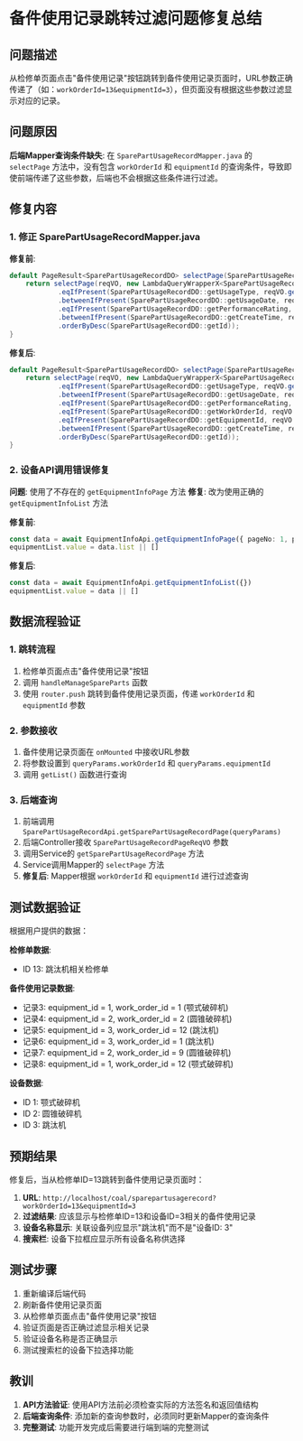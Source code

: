 # 备件使用记录跳转过滤问题修复总结

## 问题描述

从检修单页面点击"备件使用记录"按钮跳转到备件使用记录页面时，URL参数正确传递了（如：`workOrderId=13&equipmentId=3`），但页面没有根据这些参数过滤显示对应的记录。

## 问题原因

**后端Mapper查询条件缺失**: 在 `SparePartUsageRecordMapper.java` 的 `selectPage` 方法中，没有包含 `workOrderId` 和 `equipmentId` 的查询条件，导致即使前端传递了这些参数，后端也不会根据这些条件进行过滤。

## 修复内容

### 1. 修正 SparePartUsageRecordMapper.java

**修复前**:
```java
default PageResult<SparePartUsageRecordDO> selectPage(SparePartUsageRecordPageReqVO reqVO) {
    return selectPage(reqVO, new LambdaQueryWrapperX<SparePartUsageRecordDO>()
            .eqIfPresent(SparePartUsageRecordDO::getUsageType, reqVO.getUsageType())
            .betweenIfPresent(SparePartUsageRecordDO::getUsageDate, reqVO.getUsageDate())
            .eqIfPresent(SparePartUsageRecordDO::getPerformanceRating, reqVO.getPerformanceRating())
            .betweenIfPresent(SparePartUsageRecordDO::getCreateTime, reqVO.getCreateTime())
            .orderByDesc(SparePartUsageRecordDO::getId));
}
```

**修复后**:
```java
default PageResult<SparePartUsageRecordDO> selectPage(SparePartUsageRecordPageReqVO reqVO) {
    return selectPage(reqVO, new LambdaQueryWrapperX<SparePartUsageRecordDO>()
            .eqIfPresent(SparePartUsageRecordDO::getUsageType, reqVO.getUsageType())
            .betweenIfPresent(SparePartUsageRecordDO::getUsageDate, reqVO.getUsageDate())
            .eqIfPresent(SparePartUsageRecordDO::getPerformanceRating, reqVO.getPerformanceRating())
            .eqIfPresent(SparePartUsageRecordDO::getWorkOrderId, reqVO.getWorkOrderId())      // 新增
            .eqIfPresent(SparePartUsageRecordDO::getEquipmentId, reqVO.getEquipmentId())      // 新增
            .betweenIfPresent(SparePartUsageRecordDO::getCreateTime, reqVO.getCreateTime())
            .orderByDesc(SparePartUsageRecordDO::getId));
}
```

### 2. 设备API调用错误修复

**问题**: 使用了不存在的 `getEquipmentInfoPage` 方法
**修复**: 改为使用正确的 `getEquipmentInfoList` 方法

**修复前**:
```typescript
const data = await EquipmentInfoApi.getEquipmentInfoPage({ pageNo: 1, pageSize: 100 })
equipmentList.value = data.list || []
```

**修复后**:
```typescript
const data = await EquipmentInfoApi.getEquipmentInfoList({})
equipmentList.value = data || []
```

## 数据流程验证

### 1. 跳转流程
1. 检修单页面点击"备件使用记录"按钮
2. 调用 `handleManageSpareParts` 函数
3. 使用 `router.push` 跳转到备件使用记录页面，传递 `workOrderId` 和 `equipmentId` 参数

### 2. 参数接收
1. 备件使用记录页面在 `onMounted` 中接收URL参数
2. 将参数设置到 `queryParams.workOrderId` 和 `queryParams.equipmentId`
3. 调用 `getList()` 函数进行查询

### 3. 后端查询
1. 前端调用 `SparePartUsageRecordApi.getSparePartUsageRecordPage(queryParams)`
2. 后端Controller接收 `SparePartUsageRecordPageReqVO` 参数
3. 调用Service的 `getSparePartUsageRecordPage` 方法
4. Service调用Mapper的 `selectPage` 方法
5. **修复后**: Mapper根据 `workOrderId` 和 `equipmentId` 进行过滤查询

## 测试数据验证

根据用户提供的数据：

**检修单数据**:
- ID 13: 跳汰机相关检修单

**备件使用记录数据**:
- 记录3: equipment_id = 1, work_order_id = 1 (颚式破碎机)
- 记录4: equipment_id = 2, work_order_id = 2 (圆锥破碎机)
- 记录5: equipment_id = 3, work_order_id = 12 (跳汰机)
- 记录6: equipment_id = 3, work_order_id = 1 (跳汰机)
- 记录7: equipment_id = 2, work_order_id = 9 (圆锥破碎机)
- 记录8: equipment_id = 1, work_order_id = 12 (颚式破碎机)

**设备数据**:
- ID 1: 颚式破碎机
- ID 2: 圆锥破碎机
- ID 3: 跳汰机

## 预期结果

修复后，当从检修单ID=13跳转到备件使用记录页面时：

1. **URL**: `http://localhost/coal/sparepartusagerecord?workOrderId=13&equipmentId=3`
2. **过滤结果**: 应该显示与检修单ID=13和设备ID=3相关的备件使用记录
3. **设备名称显示**: 关联设备列应显示"跳汰机"而不是"设备ID: 3"
4. **搜索栏**: 设备下拉框应显示所有设备名称供选择

## 测试步骤

1. 重新编译后端代码
2. 刷新备件使用记录页面
3. 从检修单页面点击"备件使用记录"按钮
4. 验证页面是否正确过滤显示相关记录
5. 验证设备名称是否正确显示
6. 测试搜索栏的设备下拉选择功能

## 教训

1. **API方法验证**: 使用API方法前必须检查实际的方法签名和返回值结构
2. **后端查询条件**: 添加新的查询参数时，必须同时更新Mapper的查询条件
3. **完整测试**: 功能开发完成后需要进行端到端的完整测试
